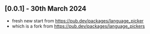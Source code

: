 ## [0.0.1] - 30th March 2024

- fresh new start from https://pub.dev/packages/language_picker
- which is a fork from https://pub.dev/packages/language_pickers